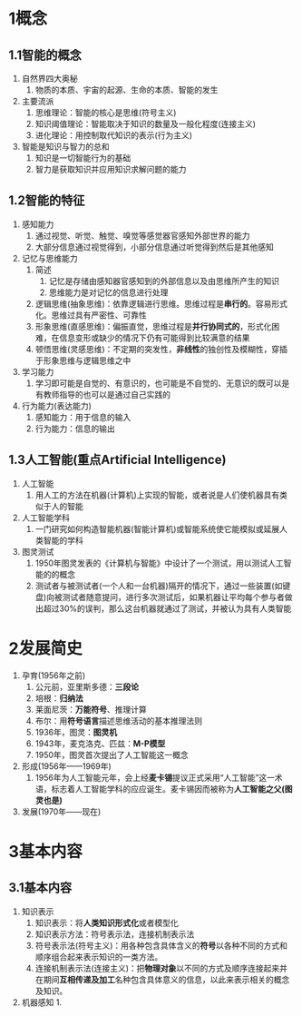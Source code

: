 # 1概念

## 1.1智能的概念

1. 自然界四大奥秘
   1. 物质的本质、宇宙的起源、生命的本质、智能的发生
2. 主要流派
   1. 思维理论：智能的核心是思维(符号主义)
   2. 知识阈值理论：智能取决于知识的数量及一般化程度(连接主义)
   3. 进化理论：用控制取代知识的表示(行为主义)
3. 智能是知识与智力的总和
   1. 知识是一切智能行为的基础
   2. 智力是获取知识并应用知识求解问题的能力

## 1.2智能的特征

1. 感知能力
   1. 通过视觉、听觉、触觉、嗅觉等感觉器官感知外部世界的能力
   2. 大部分信息通过视觉得到，小部分信息通过听觉得到然后是其他感知
2. 记忆与思维能力
   1. 简述
      1. 记忆是存储由感知器官感知到的外部信息以及由思维所产生的知识
      2. 思维能力是对记忆的信息进行处理
   2. 逻辑思维(抽象思维)：依靠逻辑进行思维。思维过程是**串行的**。容易形式化。思维过具有严密性、可靠性
   3. 形象思维(直感思维)：偏振直觉，思维过程是**并行协同式的**，形式化困难，在信息变形或缺少的情况下仍有可能得到比较满意的结果
   4. 顿悟思维(灵感思维)：不定期的突发性，**非线性**的独创性及模糊性，穿插于形象思维与逻辑思维之中
3. 学习能力
   1. 学习即可能是自觉的、有意识的，也可能是不自觉的、无意识的既可以是有教师指导的也可以是通过自己实践的
4. 行为能力(表达能力)
   1. 感知能力：用于信息的输入
   2. 行为能力：信息的输出

## 1.3人工智能(重点Artificial Intelligence)

1. 人工智能 
   1. 用人工的方法在机器(计算机)上实现的智能，或者说是人们使机器具有类似于人的智能
2. 人工智能学科
   1. 一门研究如何构造智能机器(智能计算机)或智能系统使它能模拟或延展人类智能的学科
3. 图灵测试
   1. 1950年图灵发表的《计算机与智能》中设计了一个测试，用以测试人工智能的的概念
   2. 测试者与被测试者(一个人和一台机器)隔开的情况下，通过一些装置(如键盘)向被测试者随意提问，进行多次测试后，如果机器让平均每个参与者做出超过30%的误判，那么这台机器就通过了测试，并被认为具有人类智能

# 2发展简史

1. 孕育(1956年之前)
   1. 公元前，亚里斯多德：**三段论**
   2. 培根：**归纳法**
   3. 莱面尼茨：**万能符号**、推理计算
   4. 布尔：用**符号语言**描述思维活动的基本推理法则
   5. 1936年，图灵：**图灵机**
   6. 1943年，麦克洛克、匹兹：**M-P模型**
   7. 1950年，图灵首次提出了人工智能这一概念
2. 形成(1956年——1969年)
   1. 1956年为人工智能元年，会上经**麦卡锡**提议正式采用“人工智能”这一术语，标志着人工智能学科的应应诞生。麦卡锡因而被称为**人工智能之父(图灵也是)**
3. 发展(1970年——现在) 

# 3基本内容

## 3.1基本内容

1. 知识表示
   1. 知识表示：将**人类知识形式化**或者模型化
   2. 知识表示方法：符号表示法，连接机制表示法
   3. 符号表示法(符号主义)：用各种包含具体含义的**符号**以各种不同的方式和顺序组合起来表示知识的一类方法。
   4. 连接机制表示法(连接主义)：把**物理对象**以不同的方式及顺序连接起来并在期间**互相传递及加工**名种包含具体意义的信息，以此来表示相关的概念及知识。
2. 机器感知
   1. 
